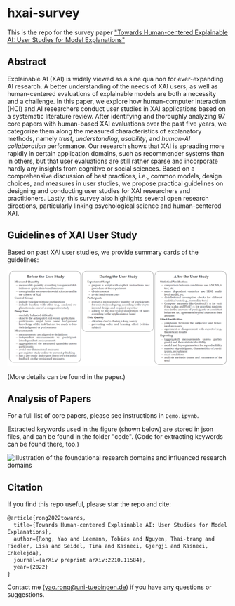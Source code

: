 # hxai-survey
This is the repo for the survey paper ["Towards Human-centered Explainable AI: User Studies for Model Explanations"](https://arxiv.org/pdf/2210.11584.pdf)

## Abstract
Explainable AI (XAI) is widely viewed as a sine qua non for ever-expanding AI research. A better understanding of the needs of XAI users, as well as human-centered evaluations of explainable models are both a necessity and a challenge. In this paper, we explore how human-computer interaction (HCI) and AI researchers conduct user studies in XAI applications based on a systematic literature review. After identifying and thoroughly analyzing 97 core papers with human-based XAI evaluations over the past five years, we categorize them along the measured characteristics of explanatory methods, namely *trust*, *understanding*, *usability*, and *human-AI collaboration* performance. Our research shows that XAI is spreading more rapidly in certain application domains, such as recommender systems than in others, but that user evaluations are still rather sparse and incorporate hardly any insights from cognitive or social sciences. Based on a comprehensive discussion of best practices, i.e., common models, design choices, and measures in user studies, we propose practical guidelines on designing and conducting user studies for XAI researchers and practitioners. Lastly, this survey also highlights several open research directions, particularly linking psychological science and human-centered XAI. 

## Guidelines of XAI User Study
Based on past XAI user studies, we provide summary cards of the guidelines:

![Summary cards of the guidelines extracted from past XAI user studies](https://github.com/yaorong0921/hxai-survey/blob/main/guidelines.png "Summary cards of the guidelines extracted from past XAI user studies")

(More details can be found in the paper.)

## Analysis of Papers
For a full list of core papers, please see instructions in `Demo.ipynb`.

Extracted keywords used in the figure (shown below) are stored in json files, and can be found in the folder "code". (Code for extracting keywords can be found there, too.)


![Illustration of the foundational research domains and influenced research domains](https://github.com/yaorong0921/hxai-survey/blob/main/code/combined.png "Illustration of the foundational research domains (Left) and influenced research domains (Right)")

## Citation
If you find this repo useful, please star the repo and cite:
```
@article{rong2022towards,
  title={Towards Human-centered Explainable AI: User Studies for Model Explanations},
  author={Rong, Yao and Leemann, Tobias and Nguyen, Thai-trang and Fiedler, Lisa and Seidel, Tina and Kasneci, Gjergji and Kasneci, Enkelejda},
  journal={arXiv preprint arXiv:2210.11584},
  year={2022}
}
```
Contact me (yao.rong@uni-tuebingen.de) if you have any questions or suggestions.
